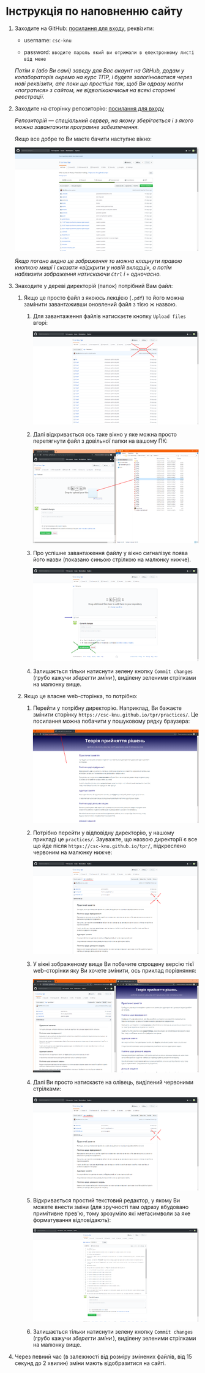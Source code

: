 # Інструкція по наповненню сайту

1. Заходите на GitHub: [посилання для входу](https://github.com/login?return_to=%2Fjoin%3Fsource%3Dheader-home), реквізити:

    - username: `csc-knu`

    - password: `вводите пароль який ви отримали в електронному листі від мене`

    _Потім я (або Ви самі) заведу для Вас акаунт на GitHub, додам у колабораторів окремо на курс ТПР, і будете залогінюватися через нові реквізити, але поки що простіше так, щоб Ви одразу могли &laquo;погратися&raquo; з сайтом, не відволікаючисья на всякі сторонні реєстрації._

2. Заходите на сторінку репозиторію: [посилання для входу](https://github.com/csc-knu/tpr)

    _Репозиторій &mdash; спеціальний сервер, на якому зберігається і з якого можна завантажити програмне забезпечення._

    Якщо все добре то Ви маєте бачити наступне вікно:

    ![репо-головна](repo.png)

    _Якщо погано видно це зображення то можна клацнути правою кнопкою миші і сказати &laquo;відкрити у новій вкладці&raquo;, а потім наблизити зображення натискаючи `Ctrl` і `+` одночасно._

3. Знаходите у дереві директорій (папок) потрібний Вам файл:

    1. Якщо це просто файл з якоюсь лекцією (`.pdf`) то його можна замінити завантаживши оновлений файл з тією ж назвою.

       1. Для завантаження файлів натискаєте кнопку `Upload files` вгорі:

          ![завантажити-файл](upload-file.png)

       2. Далі відкривається ось таке вікно у яке можна просто перетягнути файл з довільної папки на вашому ПК:

          ![перетягнути-файл](upload-file-drag.png)

       3. Про успішне завантаження файлу у вікно сигналізує поява його назви (показано синьою стрілкою на малюнку нижче). 

          ![закомітити-файл](upload-file-commit.png)

       4. Залишається тільки натиснути зелену кнопку `Commit changes` (грубо кажучи _зберегти зміни_&thinsp;), виділену зеленими стрілками на малюнку вище.

    2. Якщо це власне web-сторінка, то потрібно:

       1. Перейти у потрібну директорію. Наприклад, Ви бажаєте змінити сторінку `https://csc-knu.github.io/tpr/practices/`. Це посилання можна побачити у пошуковому рядку браузера:

          ![змінити-рідмі-де-взяти-урл](edit-readme-get-url.png)

       2. Потрібно перейти у відповідну директорію, у нашому прикладі це `practices/`. Зауважте, що назвою директорії є все що йде після `https://csc-knu.github.io/tpr/`, підкреслено червоним на малюнку нижче:

          ![змінити-рідмі-оновлення](edit-readme-edit.png)

       3. У вікні зображеному вище Ви побачите спрощену версію тієї web-сторінки яку Ви хочете змінити, ось приклад порівняння:

          ![змінити-рідмі-порівняння](edit-readme-compare.png)

       4. Далі Ви просто натискаєте на олівець, виділений червоними стрілками:

          ![змінити-рідмі-оновлення](edit-readme-edit.png)

       5. Відкривається простий текстовий редактор, у якому Ви можете внести зміни (для зручності там одразу вбудовано примітивне прев'ю, тому зрозуміло які метасимволи за яке форматування відповідають):

          ![змінити-рідмі-комміт](edit-readme-commit.png)

       6. Залишається тільки натиснути зелену кнопку `Commit changes` (грубо кажучи _зберегти зміни_&thinsp;), виділену зеленими стрілками на малюнку вище.

4. Через певний час (в залежності від розміру змінених файлів, від 15 секунд до 2 хвилин) зміни мають відобразитися на сайті.
